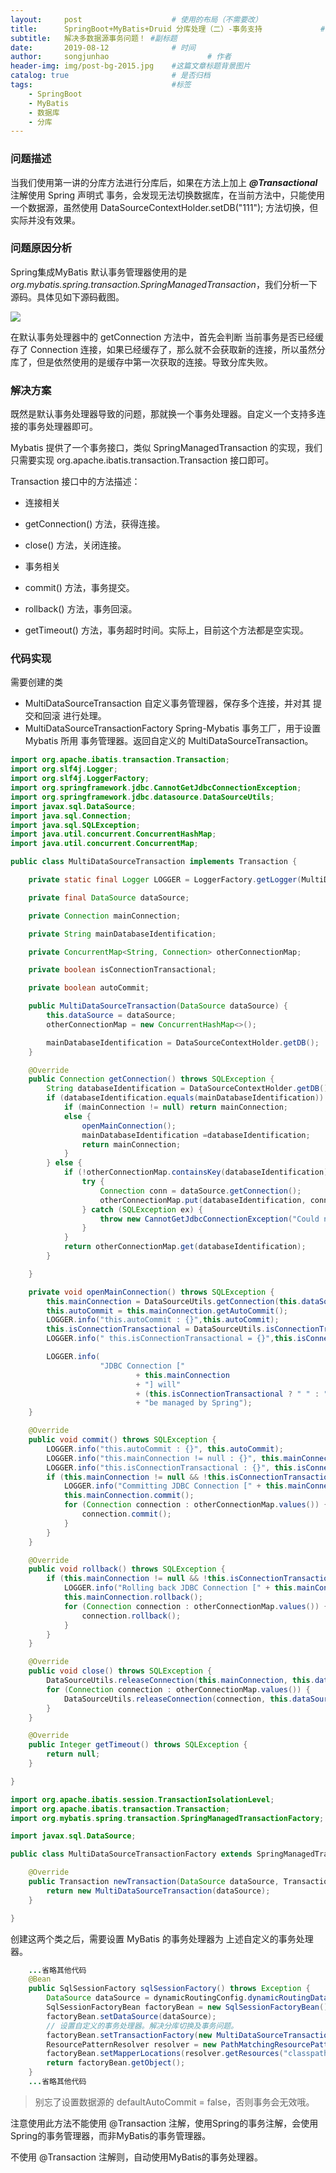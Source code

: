 ```yaml
---
layout:     post                    # 使用的布局（不需要改）
title:      SpringBoot+MyBatis+Druid 分库处理（二）-事务支持             # 标题
subtitle:   解决多数据源事务问题！ #副标题
date:       2019-08-12              # 时间
author:     songjunhao                      # 作者
header-img: img/post-bg-2015.jpg    #这篇文章标题背景图片
catalog: true                       # 是否归档
tags:                               #标签
    - SpringBoot
    - MyBatis
    - 数据库
    - 分库
---
```


### 问题描述

当我们使用第一讲的分库方法进行分库后，如果在方法上加上 ***@Transactional***  注解使用 Spring 声明式 事务，会发现无法切换数据库，在当前方法中，只能使用一个数据源，虽然使用 DataSourceContextHolder.setDB("111"); 方法切换，但实际并没有效果。

### 问题原因分析

Spring集成MyBatis 默认事务管理器使用的是 *org.mybatis.spring.transaction.SpringManagedTransaction*，我们分析一下源码。具体见如下源码截图。

![](https://i.loli.net/2019/08/13/LY7fJgs2WSmokwu.jpg)

在默认事务处理器中的 getConnection 方法中，首先会判断 当前事务是否已经缓存了 Connection 连接，如果已经缓存了，那么就不会获取新的连接，所以虽然分库了，但是依然使用的是缓存中第一次获取的连接。导致分库失败。

### 解决方案

既然是默认事务处理器导致的问题，那就换一个事务处理器。自定义一个支持多连接的事务处理器即可。

Mybatis 提供了一个事务接口，类似 SpringManagedTransaction 的实现，我们只需要实现 org.apache.ibatis.transaction.Transaction 接口即可。

Transaction 接口中的方法描述：
+ 连接相关
 + getConnection() 方法，获得连接。
 + close() 方法，关闭连接。

+ 事务相关
 + commit() 方法，事务提交。
 + rollback() 方法，事务回滚。
 + getTimeout() 方法，事务超时时间。实际上，目前这个方法都是空实现。

### 代码实现

需要创建的类
+ MultiDataSourceTransaction 自定义事务管理器，保存多个连接，并对其 提交和回滚 进行处理。
+ MultiDataSourceTransactionFactory Spring-Mybatis 事务工厂，用于设置 Mybatis 所用 事务管理器。返回自定义的 MultiDataSourceTransaction。

```java
import org.apache.ibatis.transaction.Transaction;
import org.slf4j.Logger;
import org.slf4j.LoggerFactory;
import org.springframework.jdbc.CannotGetJdbcConnectionException;
import org.springframework.jdbc.datasource.DataSourceUtils;
import javax.sql.DataSource;
import java.sql.Connection;
import java.sql.SQLException;
import java.util.concurrent.ConcurrentHashMap;
import java.util.concurrent.ConcurrentMap;

public class MultiDataSourceTransaction implements Transaction {

    private static final Logger LOGGER = LoggerFactory.getLogger(MultiDataSourceTransaction.class);

    private final DataSource dataSource;

    private Connection mainConnection;

    private String mainDatabaseIdentification;

    private ConcurrentMap<String, Connection> otherConnectionMap;

    private boolean isConnectionTransactional;

    private boolean autoCommit;

    public MultiDataSourceTransaction(DataSource dataSource) {
        this.dataSource = dataSource;
        otherConnectionMap = new ConcurrentHashMap<>();

        mainDatabaseIdentification = DataSourceContextHolder.getDB();
    }

    @Override
    public Connection getConnection() throws SQLException {
        String databaseIdentification = DataSourceContextHolder.getDB();
        if (databaseIdentification.equals(mainDatabaseIdentification)) {
            if (mainConnection != null) return mainConnection;
            else {
                openMainConnection();
                mainDatabaseIdentification =databaseIdentification;
                return mainConnection;
            }
        } else {
            if (!otherConnectionMap.containsKey(databaseIdentification)) {
                try {
                    Connection conn = dataSource.getConnection();
                    otherConnectionMap.put(databaseIdentification, conn);
                } catch (SQLException ex) {
                    throw new CannotGetJdbcConnectionException("Could not get JDBC Connection", ex);
                }
            }
            return otherConnectionMap.get(databaseIdentification);
        }

    }

    private void openMainConnection() throws SQLException {
        this.mainConnection = DataSourceUtils.getConnection(this.dataSource);
        this.autoCommit = this.mainConnection.getAutoCommit();
        LOGGER.info("this.autoCommit : {}",this.autoCommit);
        this.isConnectionTransactional = DataSourceUtils.isConnectionTransactional(this.mainConnection, this.dataSource);
        LOGGER.info(" this.isConnectionTransactional = {}",this.isConnectionTransactional);

        LOGGER.info(
                    "JDBC Connection ["
                            + this.mainConnection
                            + "] will"
                            + (this.isConnectionTransactional ? " " : " not ")
                            + "be managed by Spring");
    }

    @Override
    public void commit() throws SQLException {
        LOGGER.info("this.autoCommit : {}", this.autoCommit);
        LOGGER.info("this.mainConnection != null : {}", this.mainConnection != null);
        LOGGER.info("this.isConnectionTransactional : {}", this.isConnectionTransactional);
        if (this.mainConnection != null && !this.isConnectionTransactional && !this.autoCommit) {
            LOGGER.info("Committing JDBC Connection [" + this.mainConnection + "]");
            this.mainConnection.commit();
            for (Connection connection : otherConnectionMap.values()) {
                connection.commit();
            }
        }
    }

    @Override
    public void rollback() throws SQLException {
        if (this.mainConnection != null && !this.isConnectionTransactional && !this.autoCommit) {
            LOGGER.info("Rolling back JDBC Connection [" + this.mainConnection + "]");
            this.mainConnection.rollback();
            for (Connection connection : otherConnectionMap.values()) {
                connection.rollback();
            }
        }
    }

    @Override
    public void close() throws SQLException {
        DataSourceUtils.releaseConnection(this.mainConnection, this.dataSource);
        for (Connection connection : otherConnectionMap.values()) {
            DataSourceUtils.releaseConnection(connection, this.dataSource);
        }
    }

    @Override
    public Integer getTimeout() throws SQLException {
        return null;
    }

}
```


```java
import org.apache.ibatis.session.TransactionIsolationLevel;
import org.apache.ibatis.transaction.Transaction;
import org.mybatis.spring.transaction.SpringManagedTransactionFactory;

import javax.sql.DataSource;

public class MultiDataSourceTransactionFactory extends SpringManagedTransactionFactory {

    @Override
    public Transaction newTransaction(DataSource dataSource, TransactionIsolationLevel level, boolean autoCommit) {
        return new MultiDataSourceTransaction(dataSource);
    }

}
```

创建这两个类之后，需要设置 MyBatis 的事务处理器为 上述自定义的事务处理器。

```java
    ...省略其他代码
    @Bean
    public SqlSessionFactory sqlSessionFactory() throws Exception {
    	DataSource dataSource = dynamicRoutingConfig.dynamicRoutingDataSource();
        SqlSessionFactoryBean factoryBean = new SqlSessionFactoryBean();
        factoryBean.setDataSource(dataSource);
        // 设置自定义的事务处理器。解决分库切换及事务问题。
        factoryBean.setTransactionFactory(new MultiDataSourceTransactionFactory());
        ResourcePatternResolver resolver = new PathMatchingResourcePatternResolver();
        factoryBean.setMapperLocations(resolver.getResources("classpath:mapper/*.xml"));
        return factoryBean.getObject();
    }
    ...省略其他代码
```

>别忘了设置数据源的 defaultAutoCommit = false，否则事务会无效哦。

注意使用此方法不能使用 @Transaction 注解，使用Spring的事务注解，会使用Spring的事务管理器，而非MyBatis的事务管理器。

不使用 @Transaction 注解则，自动使用MyBatis的事务处理器。
